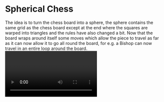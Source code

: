 <h1>Spherical Chess</h1>
The idea is to turn the chess board into a sphere, the sphere contains the same grid as the chess board except at the end where the squares are warped into triangles and the rules have also changed a bit. Now that the board wraps around itself some moves which allow the piece to travel as far as it can now allow it to go all round the board, for e.g. a Bishop can now travel in an entire loop around the board.
<br>
<video >https://github.com/user-attachments/assets/b6310d59-6aec-4e55-8ee2-afa682cc1c62</video>
